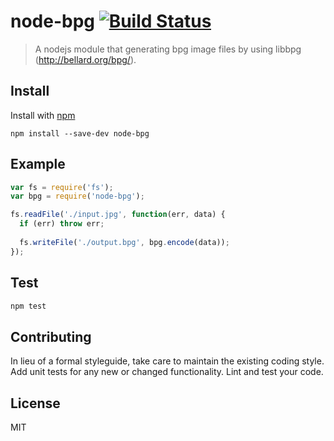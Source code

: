 # node-bpg [![Build Status](https://travis-ci.org/thammin/node-bpg.svg)](https://travis-ci.org/thammin/node-bpg)

> A nodejs module that generating bpg image files by using libbpg (http://bellard.org/bpg/).


## Install

Install with [npm](https://npmjs.org/package/gulp-react)

```
npm install --save-dev node-bpg
```


## Example

```js
var fs = require('fs');
var bpg = require('node-bpg');

fs.readFile('./input.jpg', function(err, data) {
  if (err) throw err;
  
  fs.writeFile('./output.bpg', bpg.encode(data));
});

```


## Test

```js
npm test
```


## Contributing

In lieu of a formal styleguide, take care to maintain the existing coding style.
Add unit tests for any new or changed functionality. Lint and test your code.


## License

MIT